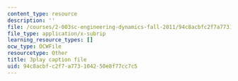 ```yaml
---
content_type: resource
description: ''
file: /courses/2-003sc-engineering-dynamics-fall-2011/94c8acbfc2f7a773104250e8f77cc7c5_OxcCPTc_bXw.srt
file_type: application/x-subrip
learning_resource_types: []
ocw_type: OCWFile
resourcetype: Other
title: 3play caption file
uid: 94c8acbf-c2f7-a773-1042-50e8f77cc7c5
---
```

